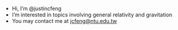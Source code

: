 - Hi, I’m @justincfeng
- I’m interested in topics involving general relativity and gravitation
- You may contact me at jcfeng@ntu.edu.tw

<!---
**justincfeng/justincfeng** is a ✨ _special_ ✨ repository because its `README.md` (this file) appears on your GitHub profile.
--->
